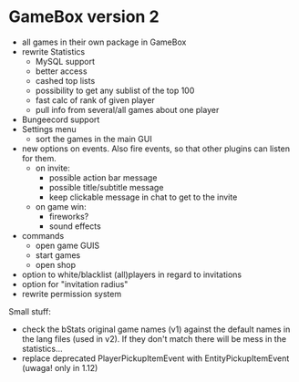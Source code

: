 # GameBox version 2

* all games in their own package in GameBox
* rewrite Statistics
  * MySQL support
  * better access
  * cashed top lists
  * possibility to get any sublist of the top 100
  * fast calc of rank of given player
  * pull info from several/all games about one player
* Bungeecord support
* Settings menu
  * sort the games in the main GUI
* new options on events. Also fire events, so that other plugins can listen for them. 
  * on invite:
    * possible action bar message
    * possible title/subtitle message
    * keep clickable message in chat to get to the invite
  * on game win:
    * fireworks?
    * sound effects
* commands
  * open game GUIS
  * start games
  * open shop
* option to white/blacklist (all)players in regard to invitations
* option for "invitation radius"
* rewrite permission system


Small stuff:
* check the bStats original game names (v1) against the default names in the lang files (used in v2). If they don't match there will be mess in the statistics...
* replace deprecated PlayerPickupItemEvent with EntityPickupItemEvent (uwaga! only in 1.12)

